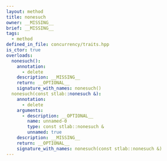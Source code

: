 ```yaml
---
layout: method
title: nonesuch
owner: __MISSING__
brief: __MISSING__
tags:
  - method
defined_in_file: concurrency/traits.hpp
is_ctor: true
overloads:
  nonesuch():
    annotation:
      - delete
    description: __MISSING__
    return: __OPTIONAL__
    signature_with_names: nonesuch()
  nonesuch(const stlab::nonesuch &):
    annotation:
      - delete
    arguments:
      - description: __OPTIONAL__
        name: unnamed-0
        type: const stlab::nonesuch &
        unnamed: true
    description: __MISSING__
    return: __OPTIONAL__
    signature_with_names: nonesuch(const stlab::nonesuch &)
---
```

